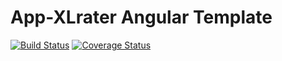 # App-XLrater Angular Template 

[![Build Status](https://travis-ci.org/app-XL/AngularTemplate.svg?branch=master)](https://travis-ci.org/app-XL/AngularTemplate)	[![Coverage Status](https://coveralls.io/repos/github/app-XL/AngularTemplate/badge.svg?branch=master)](https://coveralls.io/github/app-XL/AngularTemplate?branch=master)